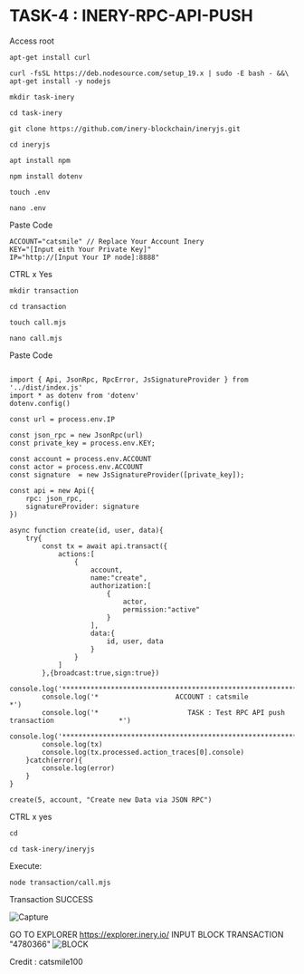 # TASK-4 : INERY-RPC-API-PUSH

Access root
```
apt-get install curl
```
```
curl -fsSL https://deb.nodesource.com/setup_19.x | sudo -E bash - &&\
apt-get install -y nodejs
```
```
mkdir task-inery
```
```
cd task-inery
```
```
git clone https://github.com/inery-blockchain/ineryjs.git
```
```
cd ineryjs
```
```
apt install npm
```
```
npm install dotenv
```
```
touch .env
```
```
nano .env
```
Paste Code
```
ACCOUNT="catsmile" // Replace Your Account Inery
KEY="[Input eith Your Private Key]"
IP="http://[Input Your IP node]:8888"
```
CTRL x Yes
```
mkdir transaction
```
```
cd transaction
```
```
touch call.mjs
```
```
nano call.mjs
```
Paste Code
```

import { Api, JsonRpc, RpcError, JsSignatureProvider } from '../dist/index.js'
import * as dotenv from 'dotenv'
dotenv.config()

const url = process.env.IP

const json_rpc = new JsonRpc(url)
const private_key = process.env.KEY;

const account = process.env.ACCOUNT
const actor = process.env.ACCOUNT
const signature  = new JsSignatureProvider([private_key]);

const api = new Api({
    rpc: json_rpc,
    signatureProvider: signature
})

async function create(id, user, data){
    try{
        const tx = await api.transact({
            actions:[
                {
                    account,
                    name:"create",
                    authorization:[
                        {
                            actor,
                            permission:"active"
                        }
                    ],
                    data:{
                        id, user, data
                    }
                }
            ]
        },{broadcast:true,sign:true})
        console.log('****************************************************************************') 
        console.log('*                   ACCOUNT : catsmile                                     *')
        console.log('*                      TASK : Test RPC API push transaction                *') 
        console.log('****************************************************************************') 
        console.log(tx) 
        console.log(tx.processed.action_traces[0].console)
    }catch(error){
        console.log(error)
    }
}

create(5, account, "Create new Data via JSON RPC")

```
CTRL x yes
```
cd
```
```
cd task-inery/ineryjs
```
Execute:
```
node transaction/call.mjs
```
Transaction SUCCESS

![Capture](https://user-images.githubusercontent.com/85368621/214964253-85f707a4-01d8-4721-addc-c6af5edcffb1.PNG)

GO TO EXPLORER https://explorer.inery.io/  INPUT BLOCK TRANSACTION "4780366"
![BLOCK](https://user-images.githubusercontent.com/85368621/214965174-c5d6fe97-12ec-4ff3-9479-1038b6972eef.PNG)


Credit : catsmile100
